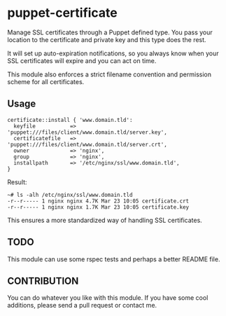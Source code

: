 puppet-certificate
==================

Manage SSL certificates through a Puppet defined type. You pass your location to the certificate and private key and this type does the rest.

It will set up auto-expiration notifications, so you always know when your SSL certificates will expire and you can act on time.

This module also enforces a strict filename convention and permission scheme for all certificates.

Usage
-----

```
certificate::install { 'www.domain.tld':
  keyfile           => 'puppet:///files/client/www.domain.tld/server.key',
  certificatefile   => 'puppet:///files/client/www.domain.tld/server.crt',
  owner             => 'nginx',
  group             => 'nginx',
  installpath       => '/etc/nginx/ssl/www.domain.tld',
}
```

Result:
```
~# ls -alh /etc/nginx/ssl/www.domain.tld
-r--r----- 1 nginx nginx 4.7K Mar 23 10:05 certificate.crt
-r--r----- 1 nginx nginx 1.7K Mar 23 10:05 certificate.key
```

This ensures a more standardized way of handling SSL certificates.

TODO
----

This module can use some rspec tests and perhaps a better README file.

CONTRIBUTION
------------

You can do whatever you like with this module. If you have some cool additions, please send a pull request or contact me.